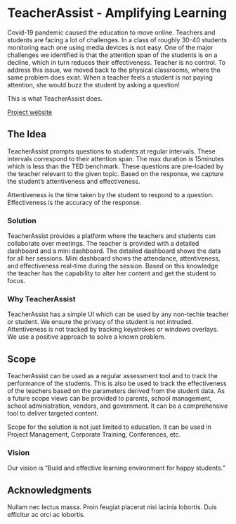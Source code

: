 # TeacherAssist - Amplifying Learning

Covid-19 pandemic caused the education to move online. Teachers and students are facing a lot of challenges. In a class of roughly 30-40 students monitoring each one using media devices is not easy. One of the major challenges we identified is that the attention span of the students is on a decline, which in turn reduces their effectiveness. Teacher is no control. To address this issue, we moved back to the physical classrooms, where the same problem does exist. When a teacher feels a student is not paying attention, she would buzz the student by asking a question! 

This is what TeacherAssist does. 

[Project website](https://code-and-response.github.io/Project-Sample/)

## The Idea

TeacherAssist prompts questions to students at regular intervals. These intervals correspond to their attention span. The max duration is 15minutes which is less than the TED benchmark. These questions are pre-loaded by the teacher relevant to the given topic. Based on the response, we capture the student’s attentiveness and effectiveness. 

Attentiveness is the time taken by the student to respond to a question. Effectiveness is the accuracy of the response. 

### Solution

TeacherAssist provides a platform where the teachers and students can collaborate over meetings. The teacher is provided with a detailed dashboard and a mini dashboard. The detailed dashboard shows the data for all her sessions. Mini dashboard shows the attendance, attentiveness, and effectiveness real-time during the session. Based on this knowledge the teacher has the capability to alter her content and get the student to focus. 

### Why TeacherAssist

TeacherAssist has a simple UI which can be used by any non-techie teacher or student. We ensure the privacy of the student is not intruded. Attentiveness is not tracked by tracking keystrokes or windows overlays. We use a positive approach to solve a known problem.

## Scope
TeacherAssist can be used as a regular assessment tool and to track the performance of the students. This is also be used to track the effectiveness of the teachers based on the parameters derived from the student data. As a future scope views can be provided to parents, school management, school administration, vendors, and government. It can be a comprehensive tool to deliver targeted content.

Scope for the solution is not just limited to education. It can be used in Project Management, Corporate Training, Conferences, etc. 

### Vision

Our vision is “Build and effective learning environment for happy students.”

## Acknowledgments
Nullam nec lectus massa. Proin feugiat placerat nisi lacinia lobortis. Duis efficitur ac orci ac lobortis.
